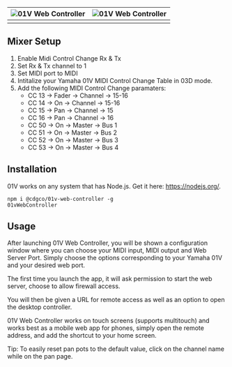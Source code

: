 ![01V Web Controller](https://i.ibb.co/0YmKh9b/IMG-9989.jpg)  | ![01V Web Controller](https://i.ibb.co/LPYn07J/IMG-9992.jpg)
:-------------------------:|:-------------------------:|
|||

## Mixer Setup

1. Enable Midi Control Change Rx & Tx
2. Set Rx & Tx channel to 1
3. Set MIDI port to MIDI
4. Intitalize your Yamaha 01V MIDI Control Change Table in 03D mode.
5. Add the following MIDI Control Change paramaters:
   * CC 13 -> Fader -> Channel -> 15-16
   * CC 14 -> On -> Channel -> 15-16
   * CC 15 -> Pan -> Channel -> 15
   * CC 16 -> Pan -> Channel -> 16
   * CC 50 -> On -> Master -> Bus 1
   * CC 51 -> On -> Master -> Bus 2
   * CC 52 -> On -> Master -> Bus 3
   * CC 53 -> On -> Master -> Bus 4

## Installation
01V works on any system that has Node.js. Get it here: https://nodejs.org/.

```
npm i @cdgco/01v-web-controller -g
01vWebController
```

## Usage
After launching 01V Web Controller, you will be shown a configuration window where you can choose your MIDI input, MIDI output and Web Server Port.
Simply choose the options corresponding to your Yamaha 01V and your desired web port.

The first time you launch the app, it will ask permission to start the web server, choose to allow firewall access.

You will then be given a URL for remote access as well as an option to open the desktop controller.

01V Web Controller works on touch screens (supports multitouch) and works best as a mobile web app for phones, simply open the remote address, and add the shortcut to your home screen.

Tip: To easily reset pan pots to the default value, click on the channel name while on the pan page.
